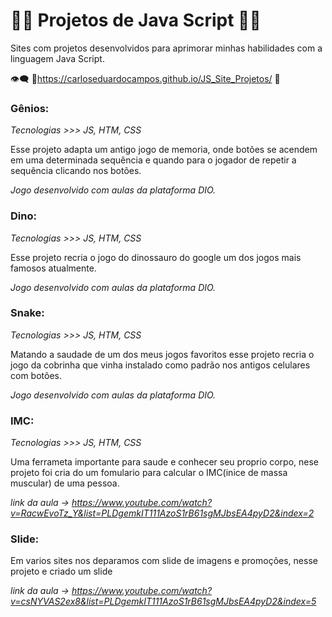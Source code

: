 # :man_technologist: Projetos de Java Script :man_student:

Sites com projetos desenvolvidos para aprimorar minhas habilidades com a linguagem Java Script.

:eye_speech_bubble: :link:https://carloseduardocampos.github.io/JS_Site_Projetos/ :eyes: 

### Gênios:

*Tecnologias >>> JS, HTM, CSS*

Esse projeto adapta um antigo jogo de memoria, onde botões se acendem em uma determinada sequência e quando para o jogador de repetir a sequência clicando nos botões.   

*Jogo desenvolvido com aulas da plataforma DIO.*

### Dino:

*Tecnologias >>> JS, HTM, CSS*

Esse projeto recria o jogo do dinossauro do google um dos jogos mais famosos atualmente.

*Jogo desenvolvido com aulas da plataforma DIO.*

### Snake:

*Tecnologias >>> JS, HTM, CSS*

Matando a saudade de um dos meus jogos favoritos esse projeto recria o jogo da cobrinha que vinha instalado como padrão nos antigos celulares com botões.

*Jogo desenvolvido com aulas da plataforma DIO.*

### IMC:
*Tecnologias >>> JS, HTM, CSS*

Uma ferrameta importante para saude e conhecer seu proprio corpo, nese projeto foi cria do um fomulario para calcular o IMC(inice de massa muscular) de uma pessoa.

*link da aula -> https://www.youtube.com/watch?v=RacwEvoTz_Y&list=PLDgemkIT111AzoS1rB61sgMJbsEA4pyD2&index=2*


### Slide:

Em varios sites nos deparamos com slide de imagens e promoções, nesse projeto e criado um slide

*link da aula -> https://www.youtube.com/watch?v=csNYVAS2ex8&list=PLDgemkIT111AzoS1rB61sgMJbsEA4pyD2&index=5*